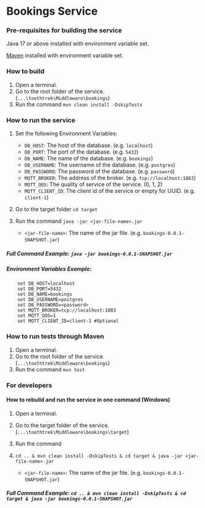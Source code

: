 # Bookings Service

### Pre-requisites for building the service
Java 17 or above installed with environment variable set.

[Maven](https://maven.apache.org/download.cgi) installed with environment variable set.

### How to build
1. Open a terminal.
2. Go to the root folder of the service. (`...\toothtrek\Middleware\bookings`)
2. Run the command `mvn clean install -DskipTests`

### How to run the service
1. Set the following Environment Variables:

    * `DB_HOST`: The host of the database. (e.g. `localhost`)
    * `DB_PORT`: The port of the database. (e.g. `5432`)
    * `DB_NAME`: The name of the database. (e.g. `bookings`)
    * `DB_USERNAME`: The username of the database. (e.g. `postgres`)
    * `DB_PASSWORD`: The password of the database. (e.g. `password`)
    * `MQTT_BROKER`: The address of the broker. (e.g. `tcp://localhost:1883`)
    * `MQTT_QOS`: The quality of service of the service. (0, 1, 2)
    * `MQTT_CLIENT_ID`: The client id of the service or empty for UUID. (e.g. `client-1`)

2. Go to the target folder  `cd target`
3. Run the command `java -jar <jar-file-name>.jar`

    * `<jar-file-name>`: The name of the jar file. (e.g. `bookings-0.0.1-SNAPSHOT.jar`)

##### Full Command Example: `java -jar bookings-0.0.1-SNAPSHOT.jar`
##### Environment Variables Example:

```
    set DB_HOST=localhost
    set DB_PORT=5432
    set DB_NAME=bookings
    set DB_USERNAME=postgres
    set DB_PASSWORD=<password>
    set MQTT_BROKER=tcp://localhost:1883
    set MQTT_QOS=1
    set MQTT_CLIENT_ID=client-1 #Optional
```

### How to run tests through Maven
1. Open a terminal.
2. Go to the root folder of the service. (`...\toothtrek\Middleware\bookings`)
3. Run the command `mvn test`

### For developers

#### How to rebuild and run the service in one command (Windows)
1. Open a terminal.
2. Go to the target folder of the service. (`...\toothtrek\Middleware\bookings\target`)
3. Run the command
4. `cd .. & mvn clean install -DskipTests & cd target & java -jar <jar-file-name>.jar`

    * `<jar-file-name>`: The name of the jar file. (e.g. `bookings-0.0.1-SNAPSHOT.jar`)

##### Full Command Example: `cd .. & mvn clean install -DskipTests & cd target & java -jar bookings-0.0.1-SNAPSHOT.jar`